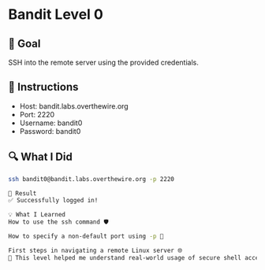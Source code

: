 # Bandit Level 0 

## 🎯 Goal
SSH into the remote server using the provided credentials.

## 📜 Instructions
- Host: bandit.labs.overthewire.org
- Port: 2220
- Username: bandit0
- Password: bandit0

## 🔍 What I Did

```bash
ssh bandit0@bandit.labs.overthewire.org -p 2220

🔐 Result
✅ Successfully logged in!

💡 What I Learned
How to use the ssh command 🛡️

How to specify a non-default port using -p 🔌

First steps in navigating a remote Linux server 🌐
🧠 This level helped me understand real-world usage of secure shell access — a core DevOps skill.
